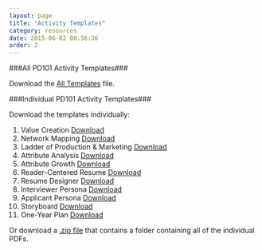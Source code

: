 ```yaml
---
layout: page
title: "Activity Templates"
category: resources
date: 2015-06-02 08:56:36
order: 2
---
```




###All PD101 Activity Templates###

Download the [All Templates]({{site.creator_url}}resources/PD101_all_templates.pdf) file.

###Individual PD101 Activity Templates###

Download the templates individually:

1.  Value Creation [Download]({{site.creator_url}}resources/01_value_creation.pdf)
2.  Network Mapping [Download]({{site.creator_url}}resources/02_network_mapping.pdf)
3.  Ladder of Production & Marketing [Download]({{site.creator_url}}resources/03_ladder_production_marketing.pdf)
4.  Attribute Analysis [Download]({{site.creator_url}}resources/04_attribute_analysis.pdf)
5.  Attribute Growth [Download]({{site.creator_url}}resources/05_attribute_growth.pdf)
6.  Reader-Centered Resume [Download]({{site.creator_url}}resources/06_reader_centered_resume.pdf)
7.  Resume Designer [Download]({{site.creator_url}}resources/07_resume_designer.pdf)
8.  Interviewer Persona [Download]({{site.creator_url}}resources/08_interviewer_persona.pdf)
9.  Applicant Persona [Download]({{site.creator_url}}resources/09_applicant_persona.pdf)
10. Storyboard [Download]({{site.creator_url}}resources/10_storyboard.pdf)
11.  One-Year Plan [Download]({{site.creator_url}}resources/11_one_year_plan.pdf)

Or download a [.zip file]({{site.creator_url}}resources/PD101_all_templates.zip) that contains a folder containing all of the individual PDFs.